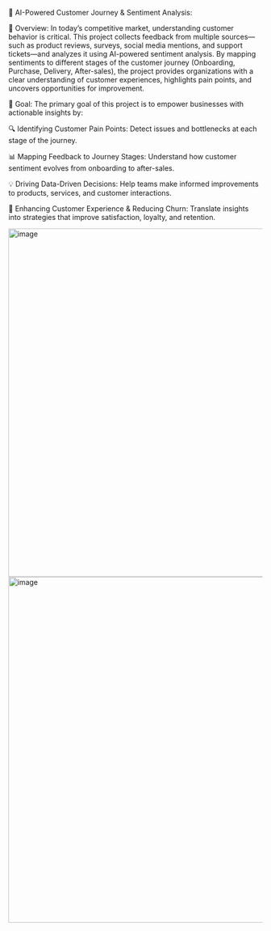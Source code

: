 🚀 AI-Powered Customer Journey & Sentiment Analysis:

📌 Overview:
In today’s competitive market, understanding customer behavior is critical. This project collects feedback from multiple sources—such as product reviews, surveys, social media mentions, and support tickets—and analyzes it using AI-powered sentiment analysis. By mapping sentiments to different stages of the customer journey (Onboarding, Purchase, Delivery, After-sales), the project provides organizations with a clear understanding of customer experiences, highlights pain points, and uncovers opportunities for improvement.

🎯 Goal:
The primary goal of this project is to empower businesses with actionable insights by:

🔍 Identifying Customer Pain Points: Detect issues and bottlenecks at each stage of the journey.

📊 Mapping Feedback to Journey Stages: Understand how customer sentiment evolves from onboarding to after-sales.

💡 Driving Data-Driven Decisions: Help teams make informed improvements to products, services, and customer interactions.

🚀 Enhancing Customer Experience & Reducing Churn: Translate insights into strategies that improve satisfaction, loyalty, and retention.



<img width="1219" height="689" alt="image" src="https://github.com/user-attachments/assets/fa0fa7a4-54e6-45d8-be65-099825e9b344" />
<img width="1229" height="684" alt="image" src="https://github.com/user-attachments/assets/49fa418d-68e3-4c6b-b054-5c9cbd2f789e" />

